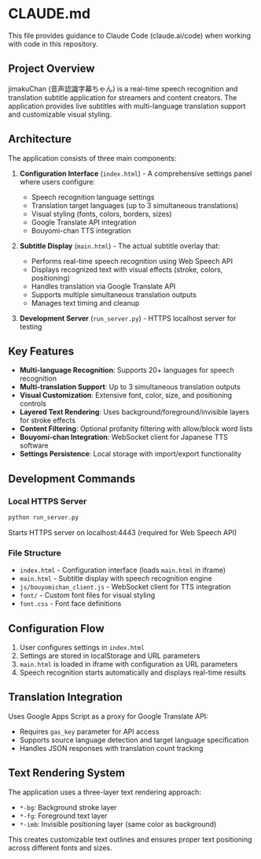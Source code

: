 # CLAUDE.md

This file provides guidance to Claude Code (claude.ai/code) when working with code in this repository.

## Project Overview

jimakuChan (音声認識字幕ちゃん) is a real-time speech recognition and translation subtitle application for streamers and content creators. The application provides live subtitles with multi-language translation support and customizable visual styling.

## Architecture

The application consists of three main components:

1. **Configuration Interface** (`index.html`) - A comprehensive settings panel where users configure:
   - Speech recognition language settings
   - Translation target languages (up to 3 simultaneous translations)
   - Visual styling (fonts, colors, borders, sizes)
   - Google Translate API integration
   - Bouyomi-chan TTS integration

2. **Subtitle Display** (`main.html`) - The actual subtitle overlay that:
   - Performs real-time speech recognition using Web Speech API
   - Displays recognized text with visual effects (stroke, colors, positioning)
   - Handles translation via Google Translate API
   - Supports multiple simultaneous translation outputs
   - Manages text timing and cleanup

3. **Development Server** (`run_server.py`) - HTTPS localhost server for testing

## Key Features

- **Multi-language Recognition**: Supports 20+ languages for speech recognition
- **Multi-translation Support**: Up to 3 simultaneous translation outputs
- **Visual Customization**: Extensive font, color, size, and positioning controls
- **Layered Text Rendering**: Uses background/foreground/invisible layers for stroke effects
- **Content Filtering**: Optional profanity filtering with allow/block word lists
- **Bouyomi-chan Integration**: WebSocket client for Japanese TTS software
- **Settings Persistence**: Local storage with import/export functionality

## Development Commands

### Local HTTPS Server
```bash
python run_server.py
```
Starts HTTPS server on localhost:4443 (required for Web Speech API)

### File Structure
- `index.html` - Configuration interface (loads `main.html` in iframe)
- `main.html` - Subtitle display with speech recognition engine
- `js/bouyomichan_client.js` - WebSocket client for TTS integration
- `font/` - Custom font files for visual styling
- `font.css` - Font face definitions

## Configuration Flow

1. User configures settings in `index.html`
2. Settings are stored in localStorage and URL parameters
3. `main.html` is loaded in iframe with configuration as URL parameters
4. Speech recognition starts automatically and displays real-time results

## Translation Integration

Uses Google Apps Script as a proxy for Google Translate API:
- Requires `gas_key` parameter for API access
- Supports source language detection and target language specification
- Handles JSON responses with translation count tracking

## Text Rendering System

The application uses a three-layer text rendering approach:
- `*-bg`: Background stroke layer
- `*-fg`: Foreground text layer  
- `*-imb`: Invisible positioning layer (same color as background)

This creates customizable text outlines and ensures proper text positioning across different fonts and sizes.